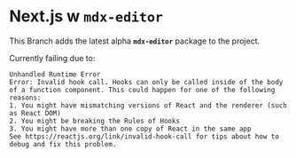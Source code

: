 # Next.js w **`mdx-editor`**

This Branch adds the latest alpha **`mdx-editor`** package to the project.

Currently failing due to:

```
Unhandled Runtime Error
Error: Invalid hook call. Hooks can only be called inside of the body of a function component. This could happen for one of the following reasons:
1. You might have mismatching versions of React and the renderer (such as React DOM)
2. You might be breaking the Rules of Hooks
3. You might have more than one copy of React in the same app
See https://reactjs.org/link/invalid-hook-call for tips about how to debug and fix this problem.
```
